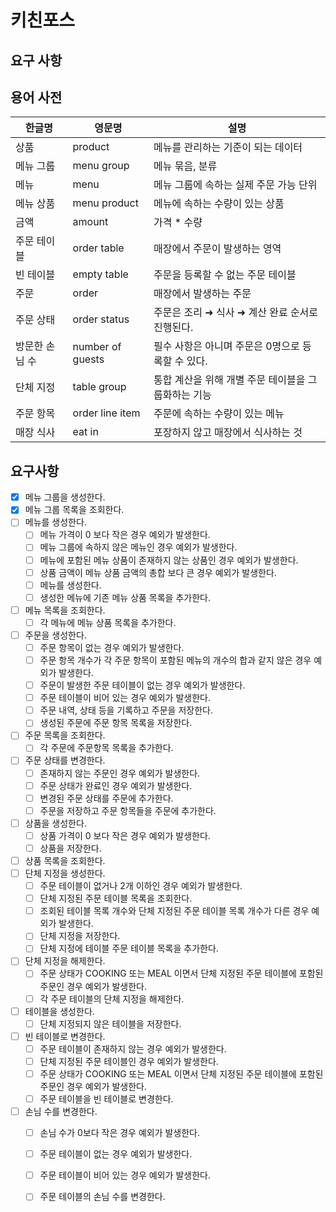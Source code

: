 # 키친포스

## 요구 사항

## 용어 사전

| 한글명 | 영문명 | 설명 |
| --- | --- | --- |
| 상품 | product | 메뉴를 관리하는 기준이 되는 데이터 |
| 메뉴 그룹 | menu group | 메뉴 묶음, 분류 |
| 메뉴 | menu | 메뉴 그룹에 속하는 실제 주문 가능 단위 |
| 메뉴 상품 | menu product | 메뉴에 속하는 수량이 있는 상품 |
| 금액 | amount | 가격 * 수량 |
| 주문 테이블 | order table | 매장에서 주문이 발생하는 영역 |
| 빈 테이블 | empty table | 주문을 등록할 수 없는 주문 테이블 |
| 주문 | order | 매장에서 발생하는 주문 |
| 주문 상태 | order status | 주문은 조리 ➜ 식사 ➜ 계산 완료 순서로 진행된다. |
| 방문한 손님 수 | number of guests | 필수 사항은 아니며 주문은 0명으로 등록할 수 있다. |
| 단체 지정 | table group | 통합 계산을 위해 개별 주문 테이블을 그룹화하는 기능 |
| 주문 항목 | order line item | 주문에 속하는 수량이 있는 메뉴 |
| 매장 식사 | eat in | 포장하지 않고 매장에서 식사하는 것 |

## 요구사항
* [x] 메뉴 그룹을 생성한다.
* [x] 메뉴 그룹 목록을 조회한다.
* [ ] 메뉴를 생성한다.
    - [ ] 메뉴 가격이 0 보다 작은 경우 예외가 발생한다.
    - [ ] 메뉴 그룹에 속하지 않은 메뉴인 경우 예외가 발생한다.
    - [ ] 메뉴에 포함된 메뉴 상품이 존재하지 않는 상품인 경우 예외가 발생한다.
    - [ ] 상품 금액이 메뉴 상품 금액의 총합 보다 큰 경우 예외가 발생한다.
    - [ ] 메뉴를 생성한다.
    - [ ] 생성한 메뉴에 기존 메뉴 상품 목록을 추가한다.
* [ ] 메뉴 목록을 조회한다.
    - [ ] 각 메뉴에 메뉴 상품 목록을 추가한다.
* [ ] 주문을 생성한다.
    - [ ] 주문 항목이 없는 경우 예외가 발생한다.
    - [ ] 주문 항목 개수가 각 주문 항목이 포함된 메뉴의 개수의 합과 같지 않은 경우 예외가 발생한다.
    - [ ] 주문이 발생한 주문 테이블이 없는 경우 예외가 발생한다.
    - [ ] 주문 테이블이 비어 있는 경우 예외가 발생한다.
    - [ ] 주문 내역, 상태 등을 기록하고 주문을 저장한다.
    - [ ] 생성된 주문에 주문 항목 목록을 저장한다.
* [ ] 주문 목록을 조회한다.
    - [ ] 각 주문에 주문항목 목록을 추가한다.
* [ ] 주문 상태를 변경한다.
    - [ ] 존재하지 않는 주문인 경우 예외가 발생한다.
    - [ ] 주문 상태가 완료인 경우 예외가 발생한다.
    - [ ] 변경된 주문 상태를 주문에 추가한다.
    - [ ] 주문을 저장하고 주문 항목들을 주문에 추가한다.
* [ ] 상품을 생성한다.
    - [ ] 상품 가격이 0 보다 작은 경우 예외가 발생한다.
    - [ ] 상품을 저장한다.
* [ ] 상품 목록을 조회한다.
* [ ] 단체 지정을 생성한다.
    - [ ] 주문 테이블이 없거나 2개 이하인 경우 예외가 발생한다.
    - [ ] 단체 지정된 주문 테이블 목록을 조회한다.
    - [ ] 조회된 테이블 목록 개수와 단체 지정된 주문 테이블 목록 개수가 다른 경우 예외가 발생한다. 
    - [ ] 단체 지정을 저장한다.
    - [ ] 단체 지정에 테이블 주문 테이블 목록을 추가한다.
* [ ] 단체 지정을 해제한다.
    - [ ] 주문 상태가 COOKING 또는 MEAL 이면서 단체 지정된 주문 테이블에 포함된 주문인 경우 예외가 발생한다.
    - [ ] 각 주문 테이블의 단체 지정을 해제한다.
* [ ] 테이블을 생성한다.
    - [ ] 단체 지정되지 않은 테이블을 저장한다.
* [ ] 빈 테이블로 변경한다.
    - [ ] 주문 테이블이 존재하지 않는 경우 예외가 발생한다.
    - [ ] 단체 지정된 주문 테이블인 경우 예외가 발생한다.
    - [ ] 주문 상태가 COOKING 또는 MEAL 이면서 단체 지정된 주문 테이블에 포함된 주문인 경우 예외가 발생한다.
    - [ ] 주문 테이블을 빈 테이블로 변경한다.
* [ ] 손님 수를 변경한다.
    - [ ] 손님 수가 0보다 작은 경우 예외가 발생한다.
    - [ ] 주문 테이블이 없는 경우 예외가 발생한다.
    - [ ] 주문 테이블이 비어 있는 경우 예외가 발생한다.
    - [ ] 주문 테이블의 손님 수를 변경한다.
    